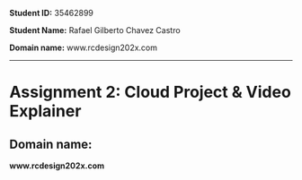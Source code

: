 <p><b>Student ID:</b> 35462899</p> 
<p><b>Student Name:</b> Rafael Gilberto Chavez Castro</p>

<p><b>Domain name:</b> www.rcdesign202x.com</p>

___________________________________________________________________ 

<h1>Assignment 2: Cloud Project & Video Explainer</h1> 

<h2><b>Domain name:</h2> www.rcdesign202x.com</p>

